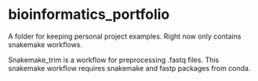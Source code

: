 # bioinformatics_portfolio
A folder for keeping personal project examples.
Right now only contains snakemake workflows. 

Snakemake_trim is a workflow for preprocessing .fastq files.
This snakemake workflow requires snakemake and fastp packages from conda. 